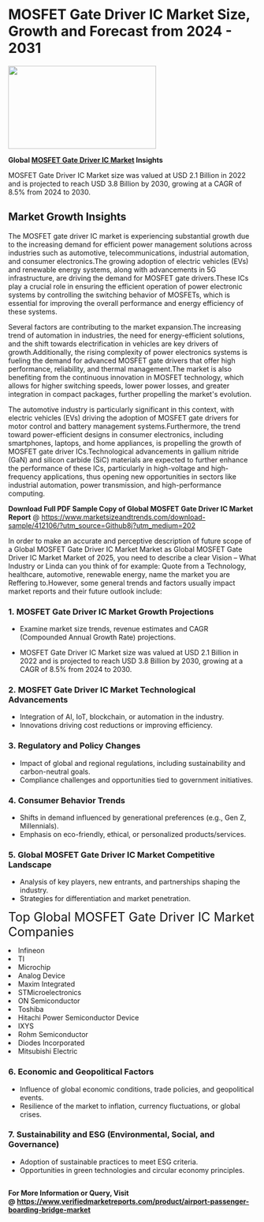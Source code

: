 <H1>MOSFET Gate Driver IC Market Size, Growth and Forecast from 2024 - 2031</H1><img class="aligncenter size-medium wp-image-584254" src="https://thirdeyenews.in/wp-content/uploads/2024/09/Global-Market-Research-300x168.jpeg" alt="" width="300" height="168" /><p><strong>Global&nbsp;<a href="https://www.marketsizeandtrends.com/download-sample/412106/?utm_source=Github8j?utm_medium=202">MOSFET Gate Driver IC Market</a> Insights</strong></p><p>MOSFET Gate Driver IC Market size was valued at USD 2.1 Billion in 2022 and is projected to reach USD 3.8 Billion by 2030, growing at a CAGR of 8.5% from 2024 to 2030.</p><p><h2>Market Growth Insights</h2> <p>The MOSFET gate driver IC market is experiencing substantial growth due to the increasing demand for efficient power management solutions across industries such as automotive, telecommunications, industrial automation, and consumer electronics.The growing adoption of electric vehicles (EVs) and renewable energy systems, along with advancements in 5G infrastructure, are driving the demand for MOSFET gate drivers.These ICs play a crucial role in ensuring the efficient operation of power electronic systems by controlling the switching behavior of MOSFETs, which is essential for improving the overall performance and energy efficiency of these systems.</p> <p>Several factors are contributing to the market expansion.The increasing trend of automation in industries, the need for energy-efficient solutions, and the shift towards electrification in vehicles are key drivers of growth.Additionally, the rising complexity of power electronics systems is fueling the demand for advanced MOSFET gate drivers that offer high performance, reliability, and thermal management.The market is also benefiting from the continuous innovation in MOSFET technology, which allows for higher switching speeds, lower power losses, and greater integration in compact packages, further propelling the market's evolution.</p> <p>The automotive industry is particularly significant in this context, with electric vehicles (EVs) driving the adoption of MOSFET gate drivers for motor control and battery management systems.Furthermore, the trend toward power-efficient designs in consumer electronics, including smartphones, laptops, and home appliances, is propelling the growth of MOSFET gate driver ICs.Technological advancements in gallium nitride (GaN) and silicon carbide (SiC) materials are expected to further enhance the performance of these ICs, particularly in high-voltage and high-frequency applications, thus opening new opportunities in sectors like industrial automation, power transmission, and high-performance computing.<p><span class=""><strong>Download Full PDF Sample Copy of Global MOSFET Gate Driver IC Market Report</strong> @ <a href="https://www.marketsizeandtrends.com/download-sample/412106/?utm_source=Github8j?utm_medium=202" target="_blank">https://www.marketsizeandtrends.com/download-sample/412106/?utm_source=Github8j?utm_medium=202</a></span></p><p>In order to make an accurate and perceptive description of future scope of a Global&nbsp;MOSFET Gate Driver IC Market Market as Global&nbsp;MOSFET Gate Driver IC Market Market of 2025, you need to describe a clear Vision &ndash; What Industry or Linda can you think of for example: Quote from a Technology, healthcare, automotive, renewable energy, name the market you are Reffering to.However, some general trends and factors usually impact market reports and their future outlook include:</p><h3>1.&nbsp;<strong>MOSFET Gate Driver IC Market Growth Projections</strong></h3><ul><li>Examine market size trends, revenue estimates and CAGR (Compounded Annual Growth Rate) projections.</li><li><p>MOSFET Gate Driver IC Market size was valued at USD 2.1 Billion in 2022 and is projected to reach USD 3.8 Billion by 2030, growing at a CAGR of 8.5% from 2024 to 2030.</p></li></ul><h3>2.&nbsp;<strong>MOSFET Gate Driver IC Market Technological Advancements</strong></h3><ul><li>Integration of AI, IoT, blockchain, or automation in the industry.</li><li>Innovations driving cost reductions or improving efficiency.</li></ul><h3>3.&nbsp;<strong>Regulatory and Policy Changes</strong></h3><ul><li>Impact of global and regional regulations, including sustainability and carbon-neutral goals.</li><li>Compliance challenges and opportunities tied to government initiatives.</li></ul><h3>4.&nbsp;<strong>Consumer Behavior Trends</strong></h3><ul><li>Shifts in demand influenced by generational preferences (e.g., Gen Z, Millennials).</li><li>Emphasis on eco-friendly, ethical, or personalized products/services.</li></ul><h3>5.&nbsp;<strong>Global MOSFET Gate Driver IC Market Competitive Landscape</strong></h3><ul><li>Analysis of key players, new entrants, and partnerships shaping the industry.</li><li>Strategies for differentiation and market penetration.</li></ul><p data-pm-slice="1 1 []"><span style="color: inherit; font-family: inherit; font-size: 25px;">Top Global MOSFET Gate Driver IC Market Companies</span></p><div class="" data-test-id=""><p><li>Infineon</li><li> TI</li><li> Microchip</li><li> Analog Device</li><li> Maxim Integrated</li><li> STMicroelectronics</li><li> ON Semiconductor</li><li> Toshiba</li><li> Hitachi Power Semiconductor Device</li><li> IXYS</li><li> Rohm Semiconductor</li><li> Diodes Incorporated</li><li> Mitsubishi Electric</li></p></div><h3>6.&nbsp;<strong>Economic and Geopolitical Factors</strong></h3><ul><li>Influence of global economic conditions, trade policies, and geopolitical events.</li><li>Resilience of the market to inflation, currency fluctuations, or global crises.</li></ul><h3>7.&nbsp;<strong>Sustainability and ESG (Environmental, Social, and Governance)</strong></h3><ul><li>Adoption of sustainable practices to meet ESG criteria.</li><li>Opportunities in green technologies and circular economy principles.</li></ul><h2><strong style="font-size: 14px;">For More Information or Query, Visit @&nbsp;</strong><a style="background-color: #ffffff; font-size: 14px;" href="https://www.marketsizeandtrends.com/report/mosfet-gate-driver-ic-market/" target="_blank">https://www.verifiedmarketreports.com/product/airport-passenger-boarding-bridge-market</a></h2>